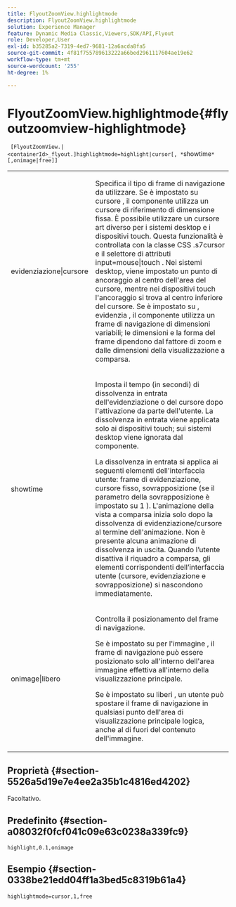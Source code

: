 ```yaml
---
title: FlyoutZoomView.highlightmode
description: FlyoutZoomView.highlightmode
solution: Experience Manager
feature: Dynamic Media Classic,Viewers,SDK/API,Flyout
role: Developer,User
exl-id: b35285a2-7319-4ed7-9681-12a6acda8fa5
source-git-commit: 4f81f755789613222a66bed2961117604ae19e62
workflow-type: tm+mt
source-wordcount: '255'
ht-degree: 1%

---
```


# FlyoutZoomView.highlightmode{#flyoutzoomview-highlightmode}

` [FlyoutZoomView.|<containerId>_flyout.]highlightmode=highlight|cursor[, *`showtime`*[,onimage|free]]`

<table id="table_C6F4C663099F40698874731590A22924"> 
 <tbody> 
  <tr> 
   <td colname="col1"> <p> <span class="codeph"> evidenziazione|cursore </span> </p> </td> 
   <td colname="col2"> <p> Specifica il tipo di frame di navigazione da utilizzare. Se è impostato su <span class="codeph"> cursore </span>, il componente utilizza un cursore di riferimento di dimensione fissa. È possibile utilizzare un cursore art diverso per i sistemi desktop e i dispositivi touch. Questa funzionalità è controllata con la classe CSS <span class="codeph"> .s7cursor </span> e il selettore di attributi <span class="codeph"> input=mouse|touch </span>. Nei sistemi desktop, viene impostato un punto di ancoraggio al centro dell'area del cursore, mentre nei dispositivi touch l'ancoraggio si trova al centro inferiore del cursore. Se è impostato su <span class="codeph">, evidenzia </span>, il componente utilizza un frame di navigazione di dimensioni variabili; le dimensioni e la forma del frame dipendono dal fattore di zoom e dalle dimensioni della visualizzazione a comparsa. </p> </td> 
  </tr> 
  <tr> 
   <td colname="col1"> <p> <span class="codeph"> <span class="varname"> showtime </span> </span> </p> </td> 
   <td colname="col2"> <p> Imposta il tempo (in secondi) di dissolvenza in entrata dell'evidenziazione o del cursore dopo l'attivazione da parte dell'utente. La dissolvenza in entrata viene applicata solo ai dispositivi touch; sui sistemi desktop viene ignorata dal componente. </p> <p>La dissolvenza in entrata si applica ai seguenti elementi dell'interfaccia utente: frame di evidenziazione, cursore fisso, sovrapposizione (se il parametro </span> della sovrapposizione <span class="codeph"> è impostato su <span class="codeph"> 1 </span>). L'animazione della vista a comparsa inizia solo dopo la dissolvenza di evidenziazione/cursore al termine dell'animazione. Non è presente alcuna animazione di dissolvenza in uscita. Quando l’utente disattiva il riquadro a comparsa, gli elementi corrispondenti dell’interfaccia utente (cursore, evidenziazione e sovrapposizione) si nascondono immediatamente. </p> </td> 
  </tr> 
  <tr> 
   <td colname="col1"> <p> <span class="codeph"> onimage|libero </span> </p> </td> 
   <td colname="col2"> <p> Controlla il posizionamento del frame di navigazione. </p> <p>Se è impostato su <span class="codeph"> per l'immagine </span>, il frame di navigazione può essere posizionato solo all'interno dell'area immagine effettiva all'interno della visualizzazione principale. </p> <p>Se è impostato su <span class="codeph"> liberi </span>, un utente può spostare il frame di navigazione in qualsiasi punto dell'area di visualizzazione principale logica, anche al di fuori del contenuto dell'immagine. </p> </td> 
  </tr> 
 </tbody> 
</table>

## Proprietà {#section-5526a5d19e7e4ee2a35b1c4816ed4202}

Facoltativo.

## Predefinito {#section-a08032f0fcf041c09e63c0238a339fc9}

`highlight,0.1,onimage`

## Esempio {#section-0338be21edd04ff1a3bed5c8319b61a4}

`highlightmode=cursor,1,free`
